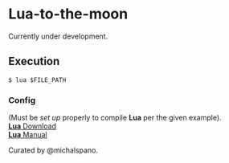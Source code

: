 # Lua-to-the-moon
Currently under development.

## Execution
```shell
$ lua $FILE_PATH
```

### Config

(Must be _set up_ properly to compile __Lua__ per the given example). <br>
[__Lua__ Download][LINK1] <br>
[__Lua__ Manual][LINK2]

Curated by @michalspano.

<!-- LINKS AND REFS -->
[LINK1]: https://www.lua.org/ftp/lua-5.4.3.tar.gz
[LINK2]: http://www.lua.org/manual/5.4/readme.html

